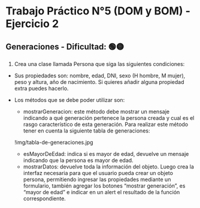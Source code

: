 # Trabajo Práctico N°5 (DOM y BOM) - Ejercicio 2
##  Generaciones - Dificultad:  🟢🟡

1. Crea una clase llamada Persona que siga las siguientes condiciones:
- Sus propiedades son: nombre, edad, DNI, sexo (H hombre, M mujer), peso y altura, año de nacimiento. Si quieres añadir alguna propiedad extra puedes hacerlo.
- Los métodos que se debe poder utilizar  son:
  - mostrarGeneracion: este método debe mostrar un mensaje indicando a qué generación pertenece la persona creada y cual es el rasgo característico de esta generación. Para realizar este método tener en cuenta la siguiente tabla de generaciones:
  
  !img/tabla-de-generaciones.jpg

  - esMayorDeEdad: indica si es mayor de edad, devuelve un mensaje indicando que la persona es mayor de edad.
  - mostrarDatos: devuelve toda la información del objeto.
Luego crea la interfaz necesaria para que el usuario pueda crear un objeto persona, permitiendo ingresar las propiedades mediante un formulario, también agregar los botones “mostrar generación”, es “mayor de edad” e indicar en un alert el resultado de la función correspondiente.